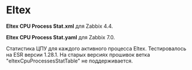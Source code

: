 # Eltex

**Eltex CPU Process Stat.xml** для Zabbix 4.4.

**Eltex CPU Process Stat.yaml** для Zabbix 7.0.


Статистика ЦПУ для каждого активного процесса Eltex. Тестировалось на ESR версии 1.28.1.
На старых версиях прошивок ветка "eltexCpuProcessesStatTable" не поддерживается.

